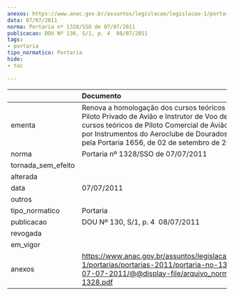 ```yaml
---
anexos: https://www.anac.gov.br/assuntos/legislacao/legislacao-1/portarias/portarias-2011/portaria-no-1328-sso-de-07-07-2011/@@display-file/arquivo_norma/PA2011-1328.pdf
data: 07/07/2011
norma: Portaria nº 1328/SSO de 07/07/2011
publicacao: DOU Nº 130, S/1, p. 4  08/07/2011
tags:
- portaria
tipo_normatico: Portaria
hide: 
- toc 
 
---
```


|                    | Documento                                                                                                                                                                                                                                                                 |
|:-------------------|:--------------------------------------------------------------------------------------------------------------------------------------------------------------------------------------------------------------------------------------------------------------------------|
| ementa             | Renova a homologação dos cursos teóricos e práticos de Piloto Privado de Avião e Instrutor de Voo de Avião e dos cursos teóricos de Piloto Comercial de Avião/IFR e Voo por Instrumentos do Aeroclube de Dourados. Revogada pela Portaria 1656, de 02 de setembro de 2011 |
| norma              | Portaria nº 1328/SSO de 07/07/2011                                                                                                                                                                                                                                        |
| tornada_sem_efeito |                                                                                                                                                                                                                                                                           |
| alterada           |                                                                                                                                                                                                                                                                           |
| data               | 07/07/2011                                                                                                                                                                                                                                                                |
| outros             |                                                                                                                                                                                                                                                                           |
| tipo_normatico     | Portaria                                                                                                                                                                                                                                                                  |
| publicacao         | DOU Nº 130, S/1, p. 4  08/07/2011                                                                                                                                                                                                                                         |
| revogada           |                                                                                                                                                                                                                                                                           |
| em_vigor           |                                                                                                                                                                                                                                                                           |
| anexos             | https://www.anac.gov.br/assuntos/legislacao/legislacao-1/portarias/portarias-2011/portaria-no-1328-sso-de-07-07-2011/@@display-file/arquivo_norma/PA2011-1328.pdf                                                                                                         |